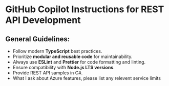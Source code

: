 # GitHub Copilot Instructions for REST API Development

## General Guidelines:
- Follow modern **TypeScript** best practices.
- Prioritize **modular and reusable code** for maintainability.
- Always use **ESLint** and **Prettier** for code formatting and linting.
- Ensure compatibility with **Node.js LTS versions**.
- Provide REST API samples in C#.
- What I ask about Azure features, please list any relevent service limits 
